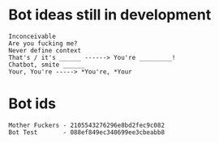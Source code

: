 # Bot ideas still in development

```
Inconceivable
Are you fucking me?
Never define context
That's / it's ______ ------> You're _________!
Chatbot, smite ______
Your, You're -----> *You're, *Your
```

# Bot ids
```
Mother Fuckers - 2105543276296e8bd2fec9c082
Bot Test       - 088ef849ec340699ee3cbeabb8
```
